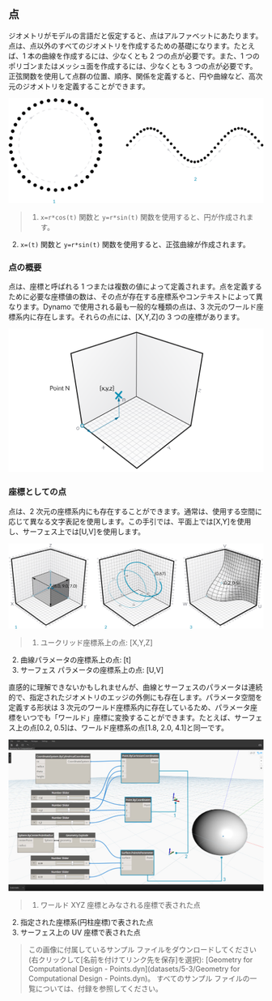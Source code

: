 

## 点

ジオメトリがモデルの言語だと仮定すると、点はアルファベットにあたります。点は、点以外のすべてのジオメトリを作成するための基礎になります。たとえば、1 本の曲線を作成するには、少なくとも 2 つの点が必要です。また、1 つのポリゴンまたはメッシュ面を作成するには、少なくとも 3 つの点が必要です。正弦関数を使用して点群の位置、順序、関係を定義すると、円や曲線など、高次元のジオメトリを定義することができます。

![点から曲線へ](images/5-3/PointsAsBuildingBlocks-1.png)

> 1. ```x=r*cos(t)``` 関数と ```y=r*sin(t)``` 関数を使用すると、円が作成されます。
2. ```x=(t)``` 関数と ```y=r*sin(t)``` 関数を使用すると、正弦曲線が作成されます。
### 点の概要

点は、座標と呼ばれる 1 つまたは複数の値によって定義されます。点を定義するために必要な座標値の数は、その点が存在する座標系やコンテキストによって異なります。Dynamo で使用される最も一般的な種類の点は、3 次元のワールド座標系内に存在します。それらの点には、[X,Y,Z]の 3 つの座標があります。

![点](images/5-3/Point.png)

### 座標としての点

点は、2 次元の座標系内にも存在することができます。通常は、使用する空間に応じて異なる文字表記を使用します。この手引では、平面上では[X,Y]を使用し、サーフェス上では[U,V]を使用します。

![座標としての点](images/5-3/Coordinates.png)

> 1. ユークリッド座標系上の点: [X,Y,Z]
2. 曲線パラメータの座標系上の点: [t]
3. サーフェス パラメータの座標系上の点: [U,V]

直感的に理解できないかもしれませんが、曲線とサーフェスのパラメータは連続的で、指定されたジオメトリのエッジの外側にも存在します。パラメータ空間を定義する形状は 3 次元のワールド座標系内に存在しているため、パラメータ座標をいつでも「ワールド」座標に変換することができます。たとえば、サーフェス上の点[0.2, 0.5]は、ワールド座標系の点[1.8, 2.0, 4.1]と同一です。

![Dynamo における点](images/5-3/Dynamo-Points.png)

> 1. ワールド XYZ 座標とみなされる座標で表された点
2. 指定された座標系(円柱座標)で表された点
3. サーフェス上の UV 座標で表された点
> この画像に付属しているサンプル ファイルをダウンロードしてください(右クリックして[名前を付けてリンク先を保存]を選択): [Geometry for Computational Design - Points.dyn](datasets/5-3/Geometry for Computational Design - Points.dyn)。 すべてのサンプル ファイルの一覧については、付録を参照してください。

